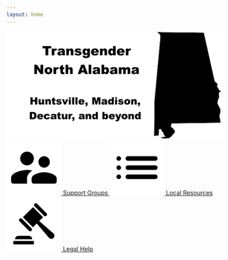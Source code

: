 ```yaml
---
layout: home
---
```


<img src="/assets/logo.png" alt="Transgender North Alabama -- Support Group and Local Resources" class="img-center" />

<div class="nav-grid">
  <a href="/irl-group.html" class="grid-item">
    <img src="/assets/support-group-icon.png" alt="Support Group" />
    <span>Support Groups</span>
  </a>
  <a href="/local-resources.html" class="grid-item">
    <img src="/assets/local-resources.png" alt="Local Resources" />
    <span>Local Resources</span>
  </a>
  <a href="/legal.html" class="grid-item">
    <img src="/assets/legal.png" alt="Name and Marker Changes" />
    <span>Legal Help</span>
  </a>
</div>
